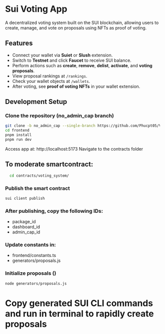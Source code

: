 # Sui Voting App

A decentralized voting system built on the SUI blockchain, allowing users to create, manage, and vote on proposals using NFTs as proof of voting.

## Features

- Connect your wallet via **Suiet** or **Slush** extension.  
- Switch to **Testnet** and click **Faucet** to receive SUI balance.  
- Perform actions such as **create**, **remove**, **delist**, **activate**, and **voting proposals**. 
- View proposal rankings at `/rankings`.  
- Check your wallet objects at `/wallets`.  
- After voting, see **proof of voting NFTs** in your wallet extension.

## Development Setup
### Clone the repository (no_admin_cap branch)
```bash
git clone -b no_admin_cap --single-branch https://github.com/Phucpt05/Voting-system-in-SUI.git
cd frontend
pnpm install
pnpm run dev
```
Access app at: http://localhost:5173
Navigate to the contracts folder

## To moderate smartcontract:
```bash
  cd contracts/voting_system/
```
### Publish the smart contract
```bash
sui client publish
```
### After publishing, copy the following IDs:
- package_id
- dashboard_id
- admin_cap_id

### Update constants in:
- frontend/constants.ts
- generators/proposals.js

### Initialize proposals ()
```bash
node generators/proposals.js
```
# Copy generated SUI CLI commands and run in terminal to rapidly create proposals
